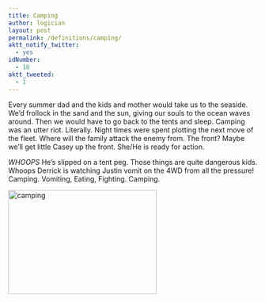 ```yaml
---
title: Camping
author: logician
layout: post
permalink: /definitions/camping/
aktt_notify_twitter:
  - yes
idNumber:
  - 18
aktt_tweeted:
  - 1
---
```

Every summer dad and the kids and mother would take us to the seaside. <!--more--> We&#8217;d frollock in the sand and the sun, giving our souls to the ocean waves around. Then we would have to go back to the tents and sleep. Camping was an utter riot. Literally. Night times were spent plotting the next move of the fleet. Where will the family attack the enemy from. The front? Maybe we&#8217;ll get little Casey up the front. She/He is ready for action. 

*WHOOPS* He&#8217;s slipped on a tent peg. Those things are quite dangerous kids. Whoops Derrick is watching Justin vomit on the 4WD from all the pressure! Camping. Vomiting, Eating, Fighting. Camping.

<img class="aligncenter size-medium wp-image-124" title="camping" src="http://www.logicandlife.com/wp-content/uploads/2009/12/camping-300x210.jpg" alt="camping" width="300" height="210" />